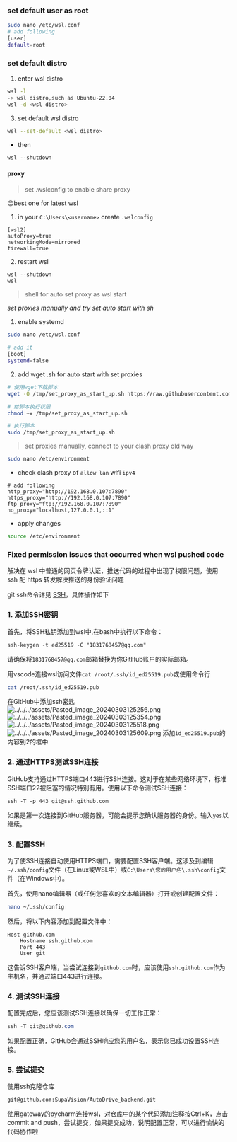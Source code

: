### set default user as root

```bash
sudo nano /etc/wsl.conf
# add following
[user]
default=root
```

### set default distro

1. enter wsl distro

```bash
wsl -l
-> wsl distro,such as Ubuntu-22.04
wsl -d <wsl distro>
```

3. set default wsl distro

```bash
wsl --set-default <wsl distro>
```

- then

```powershell
wsl --shutdown
```

#### proxy

> set .wslconfig to enable share proxy

😊best one for latest wsl

1. in your `C:\Users\<username>` create `.wslconfig`

```text
[wsl2]
autoProxy=true
networkingMode=mirrored
firewall=true
```

2. restart wsl

```powershell
wsl --shutdown
wsl
```

> shell for auto set proxy as wsl start

_set proxies manually and try set auto start with sh_

1. enable systemd

```bash
sudo nano /etc/wsl.conf

# add it
[boot]
systemd=false
```

2. add wget .sh for auto start with set proxies

```bash
# 使用wget下载脚本
wget -O /tmp/set_proxy_as_start_up.sh https://raw.githubusercontent.com/Atticuszz/PyGizmoKit/main/scripts/set_proxy_as_start_up.sh

# 给脚本执行权限
chmod +x /tmp/set_proxy_as_start_up.sh

# 执行脚本
sudo /tmp/set_proxy_as_start_up.sh

```

> set proxies manually, connect to your clash proxy old way

```bash
sudo nano /etc/environment
```

- check clash proxy of `allow lan` wifi `ipv4`

```
# add following
http_proxy="http://192.168.0.107:7890"
https_proxy="http://192.168.0.107:7890"
ftp_proxy="ftp://192.168.0.107:7890"
no_proxy="localhost,127.0.0.1,::1"
```

- apply changes

```bash
source /etc/environment
```

### Fixed permission issues that occurred when wsl pushed code

解决在 wsl 中普通的网页令牌认证，推送代码的过程中出现了权限问题，使用 ssh 配 https 转发解决推送的身份验证问题

git ssh命令详见 [SSH](../../../docs/VCS/git.md)，具体操作如下

### 1. 添加SSH密钥

首先，将SSH私钥添加到wsl中,在bash中执行以下命令：

```powershell/bash
ssh-keygen -t ed25519 -C "1831768457@qq.com"
```

请确保将`1831768457@qq.com`邮箱替换为你GitHub账户的实际邮箱。

用vscode连接wsl访问文件`cat /root/.ssh/id_ed25519.pub`或使用命令行

```bash
cat /root/.ssh/id_ed25519.pub
```

在GitHub中添加ssh密匙
![../../../assets/Pasted_image_20240303125256.png](../../../assets/Pasted_image_20240303125256.png)
![../../../assets/Pasted_image_20240303125354.png](../../../assets/Pasted_image_20240303125354.png)
![../../../assets/Pasted_image_20240303125518.png](../../../assets/Pasted_image_20240303125518.png)
![../../../assets/Pasted_image_20240303125609.png](../../../assets/Pasted_image_20240303125609.png)
添加`id_ed25519.pub`的内容到2的框中

### 2. 通过HTTPS测试SSH连接

GitHub支持通过HTTPS端口443进行SSH连接。这对于在某些网络环境下，标准SSH端口22被阻塞的情况特别有用。使用以下命令测试SSH连接：

```shell
ssh -T -p 443 git@ssh.github.com
```

如果是第一次连接到GitHub服务器，可能会提示您确认服务器的身份。输入`yes`以继续。

### 3. 配置SSH

为了使SSH连接自动使用HTTPS端口，需要配置SSH客户端。这涉及到编辑`~/.ssh/config`文件（在Linux或WSL中）或`C:\Users\您的用户名\.ssh\config`文件（在Windows中）。

首先，使用nano编辑器（或任何您喜欢的文本编辑器）打开或创建配置文件：

```bash
nano ~/.ssh/config
```

然后，将以下内容添加到配置文件中：

```text
Host github.com
    Hostname ssh.github.com
    Port 443
    User git
```

这告诉SSH客户端，当尝试连接到`github.com`时，应该使用`ssh.github.com`作为主机名，并通过端口443进行连接。

### 4. 测试SSH连接

配置完成后，您应该测试SSH连接以确保一切工作正常：

```powershell
ssh -T git@github.com
```

如果配置正确，GitHub会通过SSH响应您的用户名，表示您已成功设置SSH连接。

### 5. 尝试提交

使用ssh克隆仓库

```
git@github.com:SupaVision/AutoDrive_backend.git
```

使用gateway的pycharm连接wsl，对仓库中的某个代码添加注释按Ctrl+K，点击commit and push，尝试提交，如果提交成功，说明配置正常，可以进行愉快的代码协作啦
